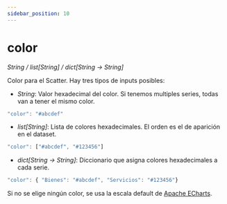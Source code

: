 ```yaml
---
sidebar_position: 10
---
```


# color

*String / list[String] / dict[String -> String]*

Color para el Scatter. Hay tres tipos de inputs posibles:
- *String*: Valor hexadecimal del color. Si tenemos multiples series, todas van a tener el mismo color.
```js
"color": "#abcdef"
```
- *list[String]*: Lista de colores hexadecimales. El orden es el de aparición en el dataset.
```js
"color": ["#abcdef", "#123456"]
```
- *dict[String -> String]*: Diccionario que asigna colores hexadecimales a cada serie.
```js
"color": { "Bienes": "#abcdef", "Servicios": "#123456"}
```

Si no se elige ningún color, se usa la escala default de [Apache ECharts](https://echarts.apache.org/en/option.html#color).
